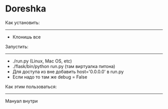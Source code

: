 # Doreshka #
Как установить:
______________
- Клонишь все

Запустить:
__________
- ./run.py  (Linux, Mac OS, etc)
- ./flask/bin/python run.py (там виртуалка питона)
- Для доступа из вне добавить host='0.0.0.0' в run.py
- Если надо то там же debug = False

Как этим пользоваться:
______________________
Мануал внутри
